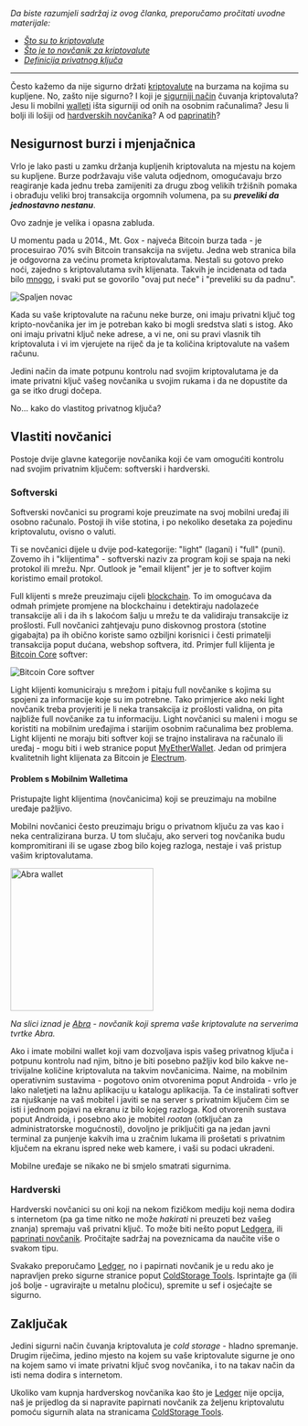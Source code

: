 _Da biste razumjeli sadržaj iz ovog članka, preporučamo pročitati uvodne materijale:_

- _[Što su to kriptovalute][cc]_
- _[Što je to novčanik za kriptovalute][wallet]_
- _[Definicija privatnog ključa][privkey]_

---

Često kažemo da nije sigurno držati [kriptovalute][cc] na burzama na kojima su kupljene. No, zašto nije sigurno? I koji je [sigurniji način][paranoia] čuvanja kriptovaluta? Jesu li mobilni [walleti][wallet] išta sigurniji od onih na osobnim računalima? Jesu li bolji ili lošiji od [hardverskih novčanika][hw]? A od [paprinatih][paper]?

## Nesigurnost burzi i mjenjačnica

Vrlo je lako pasti u zamku držanja kupljenih kriptovaluta na mjestu na kojem su kupljene. Burze podržavaju više valuta odjednom, omogućavaju brzo reagiranje kada jednu treba zamijeniti za drugu zbog velikih tržišnih pomaka i obrađuju veliki broj transakcija orgomnih volumena, pa su **_preveliki da jednostavno nestanu_**.

Ovo zadnje je velika i opasna zabluda.

U momentu pada u 2014., Mt. Gox - najveća Bitcoin burza tada - je procesuirao 70% svih Bitcoin transakcija na svijetu. Jedna web stranica bila je odgovorna za većinu prometa kriptovalutama. Nestali su gotovo preko noći, zajedno s kriptovalutama svih klijenata. Takvih je incidenata od tada bilo [mnogo][exchangesgone], i svaki put se govorilo "ovaj put neće" i "preveliki su da padnu".

![Spaljen novac](https://bitfalls.com/wp-content/uploads/2018/01/01.jpg)

Kada su vaše kriptovalute na računu neke burze, oni imaju privatni ključ tog kripto-novčanika jer im je potreban kako bi mogli sredstva slati s istog. Ako oni imaju privatni ključ neke adrese, a vi ne, oni su pravi vlasnik tih kriptovaluta i vi im vjerujete na riječ da je ta količina kriptovalute na vašem računu.

Jedini način da imate potpunu kontrolu nad svojim kriptovalutama je da imate privatni ključ vašeg novčanika u svojim rukama i da ne dopustite da ga se itko drugi dočepa.

No... kako do vlastitog privatnog ključa?

## Vlastiti novčanici

Postoje dvije glavne kategorije novčanika koji će vam omogućiti kontrolu nad svojim privatnim ključem: softverski i hardverski.

### Softverski

Softverski novčanici su programi koje preuzimate na svoj mobilni uređaj ili osobno računalo. Postoji ih više stotina, i po nekoliko desetaka za pojedinu kriptovalutu, ovisno o valuti.

Ti se novčanici dijele u dvije pod-kategorije: "light" (lagani) i "full" (puni). Zovemo ih i "klijentima" - softverski naziv za program koji se spaja na neki protokol ili mrežu. Npr. Outlook je "email klijent" jer je to softver kojim koristimo email protokol.

Full klijenti s mreže preuzimaju cijeli [blockchain][bc]. To im omogućava da odmah primjete promjene na blockchainu i detektiraju nadolazeće transakcije ali i da ih s lakoćom šalju u mrežu te da validiraju transakcije iz prošlosti. Full novčanici zahtjevaju puno diskovnog prostora (stotine gigabajta) pa ih obično koriste samo ozbiljni korisnici i česti primatelji transakcija poput dućana, webshop softvera, itd. Primjer full klijenta je [Bitcoin Core][bitcore] softver:

![Bitcoin Core softver](https://bitfalls.com/wp-content/uploads/2018/01/02.png)

Light klijenti komuniciraju s mrežom i pitaju full novčanike s kojima su spojeni za informacije koje su im potrebne. Tako primjerice ako neki light novčanik treba provjeriti je li neka transakcija iz prošlosti validna, on pita najbliže full novčanike za tu informaciju. Light novčanici su maleni i mogu se koristiti na mobilnim uređajima i starijim osobnim računalima bez problema. Light klijenti ne moraju biti softver koji se trajno instalirava na računalo ili uređaj - mogu biti i web stranice poput [MyEtherWallet][mew]. Jedan od primjera kvalitetnih light klijenata za Bitcoin je [Electrum][electrum].

#### Problem s Mobilnim Walletima

Pristupajte light klijentima (novčanicima) koji se preuzimaju na mobilne uređaje pažljivo.

Mobilni novčanici često preuzimaju brigu o privatnom ključu za vas kao i neka centralizirana burza. U tom slučaju, ako serveri tog novčanika budu kompromitirani ili se ugase zbog bilo kojeg razloga, nestaje i vaš pristup vašim kriptovalutama.


<img src="https://bitfalls.com/wp-content/uploads/2018/01/03.png" width="250" alt="Abra wallet">

_Na slici iznad je [Abra] - novčanik koji sprema vaše kriptovalute na serverima tvrtke Abra._

Ako i imate mobilni wallet koji vam dozvoljava ispis vašeg privatnog ključa i potpunu kontrolu nad njim, bitno je biti posebno pažljiv kod bilo kakve ne-trivijalne količine kriptovaluta na takvim novčanicima. Naime, na mobilnim operativnim sustavima - pogotovo onim otvorenima poput Androida - vrlo je lako naletjeti na lažnu aplikaciju u katalogu aplikacija. Ta će instalirati softver za njuškanje na vaš mobitel i javiti se na server s privatnim ključem čim se isti i jednom pojavi na ekranu iz bilo kojeg razloga. Kod otvorenih sustava poput Androida, i posebno ako je mobitel _rootan_ (otključan za administratorske mogućnosti), dovoljno je priključiti ga na jedan javni terminal za punjenje kakvih ima u zračnim lukama ili prošetati s privatnim ključem na ekranu ispred neke web kamere, i vaši su podaci ukradeni.

Mobilne uređaje se nikako ne bi smjelo smatrati sigurnima.

### Hardverski

Hardverski novčanici su oni koji na nekom fizičkom mediju koji nema dodira s internetom (pa ga time nitko ne može _hakirati_ ni preuzeti bez vašeg znanja) spremaju vaš privatni ključ. To može biti nešto poput [Ledgera][hw], ili [paprinati novčanik][paper]. Pročitajte sadržaj na poveznicama da naučite više o svakom tipu.

Svakako preporučamo [Ledger][ledgershop], no i papirnati novčanik je u redu ako je napravljen preko sigurne stranice poput [ColdStorage Tools][cst]. Isprintajte ga (ili još bolje - ugravirajte u metalnu pločicu), spremite u sef i osjećajte se sigurno.

## Zaključak

Jedini sigurni način čuvanja kriptovaluta je _cold storage_ - hladno spremanje. Drugim riječima, jedino mjesto na kojem su vaše kriptovalute sigurne je ono na kojem samo vi imate privatni ključ svog novčanika, i to na takav način da isti nema dodira s internetom.

Ukoliko vam kupnja hardverskog novčanika kao što je [Ledger][ledgershop] nije opcija, naš je prijedlog da si napravite papirnati novčanik za željenu kriptovalutu pomoću sigurnih alata na stranicama [ColdStorage Tools][cst].

[cc]: https://bitfalls.com/hr/2017/08/20/cryptocurrency/
[bc]: https://bitfalls.com/hr/2017/08/20/blockchain-explained-blockchain-works/
[paranoia]: https://bitfalls.com/hr/2017/09/08/best-ways-protect-cryptocurrency-wallet/
[wallet]: https://bitfalls.com/hr/2017/08/31/what-cryptocurrency-wallet/
[hw]: https://bitfalls.com/hr/2017/09/08/hardware-wallets-like-ledger-nano-s-work/
[mew]: https://myetherwallet.com
[paper]: https://bitfalls.com/hr/2017/09/08/best-ways-protect-cryptocurrency-wallet/
[ledgershop]: https://bitfalls.com/hr/shop/ledger-nano-s-bitfalls-3/
[exchangesgone]: https://bravenewcoin.com/news/36-bitcoin-exchanges-that-are-no-longer-with-us/
[cst]: https://coldstorage.tools
[privkey]: https://bitfalls.com/hr/glossary/#private-key
[bitcore]: https://bitcoin.org/en/bitcoin-core/
[electrum]: https://electrum.org/#home
[Abra]: https://www.abra.com/